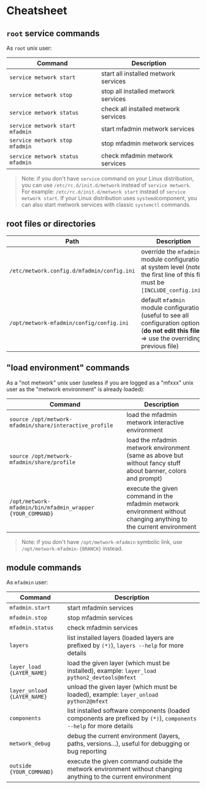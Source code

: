 # Cheatsheet



## `root` service commands

As `root` unix user:

| Command | Description |
| --- | --- |
| `service metwork start` | start all installed metwork services |
| `service metwork stop` | stop all installed metwork services |
| `service metwork status` | check all installed metwork services |
| `service metwork start mfadmin` | start mfadmin metwork services |
| `service metwork stop mfadmin` | stop mfadmin metwork services |
| `service metwork status mfadmin` | check mfadmin metwork services |

> Note: if you don't have `service` command on your Linux distribution, you can use `/etc/rc.d/init.d/metwork` instead of `service metwork`. For example: `/etc/rc.d/init.d/metwork start` instead of `service metwork start`. If your Linux distribution uses `systemd`component, you can also start metwork services with classic `systemctl` commands.



## root files or directories

| Path | Description |
| --- | --- |
| `/etc/metwork.config.d/mfadmin/config.ini` | override the `mfadmin` module configuration at system level (note: the first line of this file must be `[INCLUDE_config.ini]`) |
| `/opt/metwork-mfadmin/config/config.ini` | default `mfadmin` module configuration (useful to see all configuration options) (**do not edit this file** => use the overriding previous file) |


## "load environment" commands

As a "not metwork" unix user (useless if you are logged as a "mfxxx" unix user as the "metwork environment" is already loaded):

| Command | Description |
| --- | --- |
| `source /opt/metwork-mfadmin/share/interactive_profile` | load the mfadmin metwork interactive environment |
| `source /opt/metwork-mfadmin/share/profile` | load the mfadmin metwork environment (same as above but without fancy stuff about banner, colors and prompt) |
| `/opt/metwork-mfadmin/bin/mfadmin_wrapper {YOUR_COMMAND}`| execute the given command in the mfadmin metwork environment without changing anything to the current environment |

> Note: if you don't have `/opt/metwork-mfadmin` symbolic link, use `/opt/metwork-mfadmin-{BRANCH}` instead.

## module commands


As `mfadmin` user:


| Command | Description |
| --- | --- |
| `mfadmin.start` | start mfadmin services |
| `mfadmin.stop` | stop mfadmin services |
| `mfadmin.status` | check mfadmin services |
| `layers` | list installed layers (loaded layers are prefixed by `(*)`), `layers --help` for more details |
| `layer_load {LAYER_NAME}` | load the given layer (which must be installed), example: `layer_load python2_devtools@mfext` |
| `layer_unload {LAYER_NAME}` | unload the given layer (which must be loaded), example: `layer_unload python2@mfext` |
| `components` | list installed software components (loaded components are prefixed by `(*)`), `components --help` for more details |
| `metwork_debug` | debug the current environment (layers, paths, versions...), useful for debugging or bug reporting |
| `outside {YOUR_COMMAND}`| execute the given command outside the metwork environment without changing anything to the current environment |




